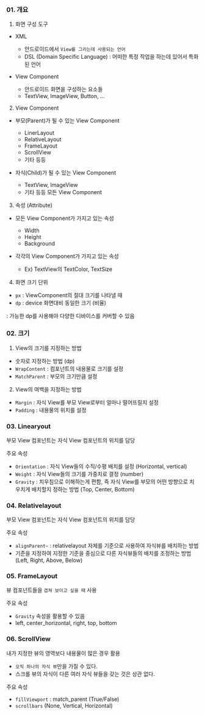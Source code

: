 ### 01. 개요

1. 화면 구성 도구 

- XML
  - 안드로이드에서 `View를 그리는데 사용되는 언어`
  - DSL (Domain Specific Language) : 어떠한 특정 작업을 하는데 있어서 특화된 언어
  
- View Component
  - 안드로이드 화면을 구성하는 요소들
  - TextView, ImageView, Button, ...


2. View Component

- 부모(Parent)가 될 수 있는 View Component
  - LinerLayout
  - RelativeLayout
  - FrameLayout
  - ScrollView
  - 기타 등등

- 자식(Child)가 될 수 있는 View Component
  - TextView, ImageView
  - 기타 등등 모든 View Component


3. 속성 (Attribute)

- 모든 View Component가 가지고 있는 속성
  - Width
  - Height
  - Background

- 각각의 View Component가 가지고 있는 속성
  - Ex) TextView의 TextColor, TextSize


4. 화면 크기 단위

- `px` : ViewComponent의 절대 크기를 나타낼 때
- `dp` : device 화면대비 동일한 크기 (비율)
  
: 가능한 dp를 사용해야 다양한 디바이스를 커버할 수 있음


### 02. 크기

1. View의 크기를 지정하는 방법

- 숫자로 지정하는 방법 (dp)
- `WrapContent` : 컴포넌트의 내용물로 크기를 설정
- `MatchParent` : 부모의 크기만큼 설정

2. View의 여백을 지정하는 방법

- `Margin` : 자식 View를 부모 View로부터 얼마나 떨어뜨릴지 설정
- `Padding` : 내용물의 위치를 설정


### 03. Linearyout

부모 View 컴포넌트는 자식 View 컴포넌트의 위치를 담당

주요 속성

- `Orientation` : 자식 View들의 수직/수평 배치를 설정 (Horizontal, vertical)
- `Weight` : 자식 View들의 크기를 가중치로 결정 (number)
- `Gravity` : 치우침으로 이해하는게 편함, 즉 자식 View를 부모의 어떤 방향으로 치우치게 배치할지 정하는 방법 (Top, Center, Bottom)


### 04. Relativelayout

부모 View 컴포넌트는 자식 View 컴포넌트의 위치를 담당

주요 속성

- `alignParent~` : relativelayout 자체를 기준으로 사용하여 자식뷰를 배치하는 방법
- 기준을 지정하여 지정한 기준을 중심으로 다른 자식뷰들의 배치를 조정하는 방법 (Left, Right, Above, Below)


### 05. FrameLayout

뷰 컴포넌트들을 `겹쳐 보이고 싶을 때` 사용

주요 속성

- `Gravity` 속성을 활용할 수 있음
- left, center_horizontal, right, top, bottom


### 06. ScrollView

내가 지정한 뷰의 영역보다 내용물이 많은 경우 활용

- `오직 하나의 자식 뷰`만을 가질 수 있다.
- 스크롤 뷰의 자식이 다른 여러 자식 뷰들을 갖는 것은 상관 없다.

주요 속성

- `fillViewport` : match_parent (True/False)
- `scrollbars` (None, Vertical, Horizontal)
